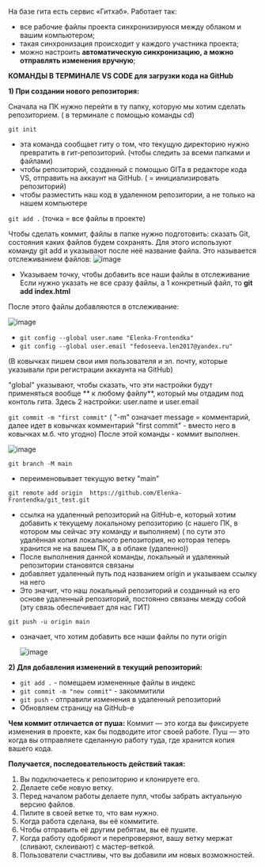 
На базе гита есть сервис «Гитхаб». Работает так:

* все рабочие файлы проекта синхронизируюся между облаком и вашим компьютером;
* такая синхронизация происходит у каждого участника проекта;
* можно настроить **автоматическую синхронизацию, а можно отправлять изменения вручную**;

**КОМАНДЫ В ТЕРМИНАЛЕ VS CODE для загрузки кода на GitHub**

**1) При создании нового репозитория:**

Сначала на ПК нужно перейти в ту папку, которую мы хотим сделать репозиторием. ( в терминале с помощью команды cd)

`git init`
- эта команда сообщает гиту о том, что текущую директорию нужно превратить в гит-репозиторий. (чтобы следить за всеми папками и файлами)
- чтобы репозиторий, созданный с помощью GITа в редакторе кода VS, отправить на аккаунт на GitHub. ( = инициализировать репозиторий)
- чтобы разместить наш код в удаленном репозитории, а не только на нашем компьютере


`git add .`  (точка = все файлы в проекте)

Чтобы сделать коммит, файлы в папке нужно подготовить: сказать Git, состояния каких файлов будем сохранять. Для этого используют команду git add и указывают после неё название файла. Это называется отслеживанием файлов:
![image](https://github.com/user-attachments/assets/12438e30-e58b-41ce-ba91-8dddad2ece5d)



- Указываем точку, чтобы добавить все наши файлы в отслеживание
Если нужно указать не все сразу файлы, а 1 конкретный файл, то **git add index.html**

После этого файлы добавляются в отслеживание:

![image](https://github.com/user-attachments/assets/21309668-e21c-4b93-9f22-534b7b842ba2)


- `git config --global user.name "Elenka-Frontendka"`
- `git config --global user.email "fedoseeva.len2017@yandex.ru"`

 (В ковычках пишем свои имя пользователя и эл. почту, которые указывали при регистрации аккаунта на GitHub)
 
 "global" указывают, чтобы сказать, что эти настройки будут применяться вообще ** к любому файлу**, который мы отдадим под контоль гита.
 Здесь 2 настройки: user.name и user.email 


`git commit -m "first commit"`
( "-m"  означает message = комментарий,  далее идет в ковычках комментарий "first commit" - вместо него в ковычках м.б. что угодно)
После этой команды - коммит выполнен.

![image](https://github.com/user-attachments/assets/14dd1534-adab-410c-8455-0ac9c75c647a)


`git branch -M main`
- переименовывает текущую ветку "main"


`git remote add origin  https://github.com/Elenka-Frontendka/git_test.git`
- ссылка на удаленный  репозиторий на GitHub-е, который хотим добавить к текущему локальному репозиторию (с нашего ПК, в котором мы сейчас эту команду и выполняем)
   ( по сути это удалённая копия локального репозитория, но которая теперь хранится не на вашем ПК, а в облаке (удаленно))
- После выполнения данной команды, локальный и удаленный репозитории становятся связаны 
- добавляет удаленный путь под названием origin и указываем ссылку на него
- Это значит, что наш локальный репозиторий и созданный на его основе удаленный репозиторий, постоянно связаны между собой (эту связь обеспечивает для нас ГИТ)



`git push -u origin main`
 - означает, что хотим добавить все наши файлы по пути origin

   ![image](https://github.com/user-attachments/assets/00e41802-7201-42f8-b750-03ce269d0e70)





**2) Для добавления изменений в текущий репозиторий:**

- `git add .` - помещаем измененные файлы в индекс
- `git commit -m "new commit"` - закоммитили
- `git push` - отправили изменения в удаленный репозиторий
- Обновляем страницу на GitHub-е



**Чем коммит отличается от пуша:**
Коммит — это когда вы фиксируете изменения в проекте, как бы подводите итог своей работе.
Пуш — это когда вы отправляете сделанную работу туда, где хранится копия вашего кода.



**Получается, последовательность действий такая:**
1) Вы подключаетесь к репозиторию и клонируете его.
2) Делаете себе новую ветку.
3) Перед началом работы делаете пулл, чтобы забрать актуальную версию файлов.
4) Пилите в своей ветке то, что вам нужно.
5) Когда работа сделана, вы её коммитите.
6) Чтобы отправить её другим ребятам, вы её пушите.
7) Когда работу одобряют и перепроверяют, вашу ветку мержат (сливают, склеивают) с мастер-веткой.
8) Пользователи счастливы, что вы добавили им новых возможностей.



